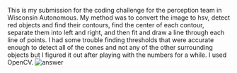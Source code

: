 This is my submission for the coding challenge for the perception team in Wisconsin Autonomous. My method was to convert the image to hsv, detect red objects and find their contours, find the center of each contour, separate them into left and right, and then fit and draw a line through each line of points. I had some trouble finding thresholds that were accurate enough to detect all of the cones and not any of the other surrounding objects but I figured it out after playing with the numbers for a while. I used OpenCV.
![answer](https://github.com/user-attachments/assets/440eb0b1-c20f-4d5e-bfab-29c7f92f412a)

